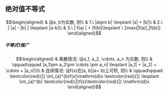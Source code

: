## 绝对值不等式
$$\begin{aligned}
& 设a, b为实数, 则\\
& 1.\ |a\pm b| \leqslant |a| + |b|\\
& 2.\ | |a| - |b| | \leqslant |a-b|\\
& 3.\ | f(a) | + |f(b)|\leqslant \ 2max(|f(a)|,|f(b)|)
\end{aligned}$$

##### 不等式1推广
$$\begin{aligned}
& 离散情况: 设a_1, a_2, \cdots, a_n 为实数, 则\\
& \qquad\qquad |a_1\pm a_2\pm \cdots \pm a_n| \leqslant |a_1| + |a_2| + \cdots + |a_n|\\\\
& 连续情况: 设f(x)在[a, b](a< b)上可积, 则\\
& \qquad\qquad \textcolor{red}{|} \int_{a}^{b}f(x)\mathrm{d}x \textcolor{red}{|} \leqslant \int_{a}^{b} \textcolor{red}{|}f(x)\textcolor{red}{|} \mathrm{d}x
\end{aligned}$$
